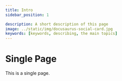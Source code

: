 ```yaml
---
title: Intro
sidebar_position: 1

description: A short description of this page
image: ../static/img/docusaurus-social-card.jpg
keywords: [keywords, describing, the main topics]
---
```


# Single Page

This is a single page.
